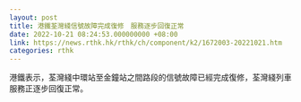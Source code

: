 ```yaml
---
layout: post
title: 港鐵荃灣綫信號故障完成復修　服務逐步回復正常
date: 2022-10-21 08:24:53.000000000 +08:00
link: https://news.rthk.hk/rthk/ch/component/k2/1672003-20221021.htm
categories: rthk
---
```


港鐵表示，荃灣綫中環站至金鐘站之間路段的信號故障已經完成復修，荃灣綫列車服務正逐步回復正常。
